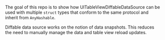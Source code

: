 The goal of this repo is to show how UITableViewDiffableDataSource can be used with multiple `struct` types that conform to the same protocol and inherit from `AnyHashable`.  

Diffable data source works on the notion of data snapshots.  This reduces the need to manually manage the data and table view reload updates.
